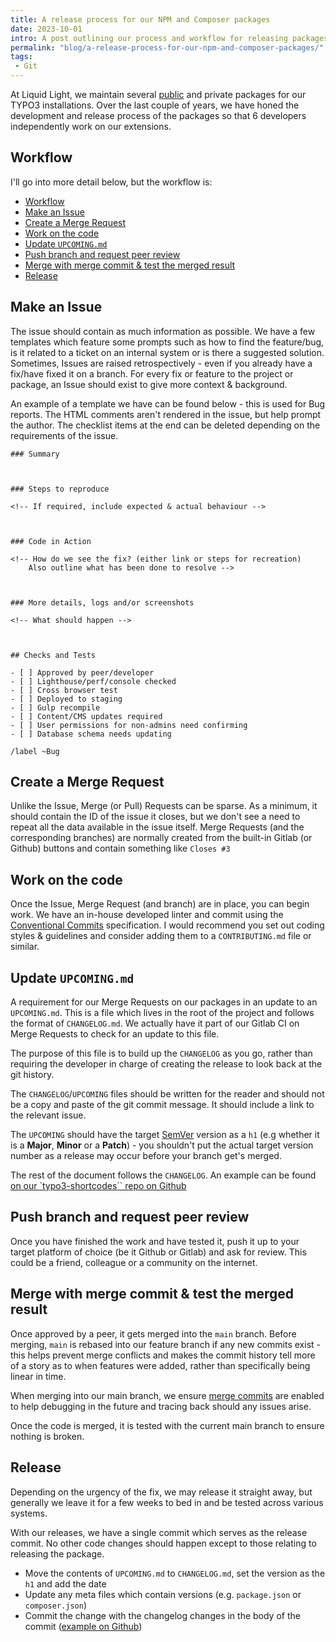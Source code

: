 ```yaml
---
title: A release process for our NPM and Composer packages
date: 2023-10-01
intro: A post outlining our process and workflow for releasing packages and extensions
permalink: "blog/a-release-process-for-our-npm-and-composer-packages/"
tags:
 - Git
---
```


At Liquid Light, we maintain several [public](https://github.com/orgs/liquidlight/repositories) and private packages for our TYPO3 installations. Over the last couple of years, we have honed the development and release process of the packages so that 6 developers independently work on our extensions.

## Workflow

I'll go into more detail below, but the workflow is:

- [Workflow](#workflow)
- [Make an Issue](#make-an-issue)
- [Create a Merge Request](#create-a-merge-request)
- [Work on the code](#work-on-the-code)
- [Update `UPCOMING.md`](#update-upcomingmd)
- [Push branch and request peer review](#push-branch-and-request-peer-review)
- [Merge with merge commit \& test the merged result](#merge-with-merge-commit-test-the-merged-result)
- [Release](#release)

## Make an Issue

The issue should contain as much information as possible. We have a few templates which feature some prompts such as how to find the feature/bug, is it related to a ticket on an internal system or is there a suggested solution. Sometimes, Issues are raised retrospectively - even if you already have a fix/have fixed it on a branch. For every fix or feature to the project or package, an Issue should exist to give more context & background.

An example of a template we have can be found below - this is used for Bug reports. The HTML comments aren't rendered in the issue, but help prompt the author. The checklist items at the end can be deleted depending on the requirements of the issue.

```
### Summary



### Steps to reproduce

<!-- If required, include expected & actual behaviour -->



### Code in Action

<!-- How do we see the fix? (either link or steps for recreation)
    Also outline what has been done to resolve -->



### More details, logs and/or screenshots

<!-- What should happen -->



## Checks and Tests

- [ ] Approved by peer/developer
- [ ] Lighthouse/perf/console checked
- [ ] Cross browser test
- [ ] Deployed to staging
- [ ] Gulp recompile
- [ ] Content/CMS updates required
- [ ] User permissions for non-admins need confirming
- [ ] Database schema needs updating

/label ~Bug
```

## Create a Merge Request

Unlike the Issue, Merge (or Pull) Requests can be sparse. As a minimum, it should contain the ID of the issue it closes, but we don't see a need to repeat all the data available in the issue itself. Merge Requests (and the corresponding branches) are normally created from the built-in Gitlab (or Github) buttons and contain something like `Closes #3`

## Work on the code

Once the Issue, Merge Request (and branch) are in place, you can begin work. We have an in-house developed linter and commit using the [Conventional Commits](https://www.conventionalcommits.org/) specification. I would recommend you set out coding styles & guidelines and consider adding them to a `CONTRIBUTING.md` file or similar.

## Update `UPCOMING.md`

A requirement for our Merge Requests on our packages in an update to an `UPCOMING.md`. This is a file which lives in the root of the project and follows the format of `CHANGELOG.md`. We actually have it part of our Gitlab CI on Merge Requests to check for an update to this file.

The purpose of this file is to build up the `CHANGELOG` as you go, rather than requiring the developer in charge of creating the release to look back at the git history.

The `CHANGELOG`/`UPCOMING` files should be written for the reader and should not be a copy and paste of the git commit message. It should include a link to the relevant issue.

The `UPCOMING` should have the target [SemVer](https://semver.org/) version as a `h1` (e.g whether it is a **Major**, **Minor** or a **Patch**) - you shouldn't put the actual target version number as a release may occur before your branch get's merged.

The rest of the document follows the `CHANGELOG`. An example can be found [on our `typo3-shortcodes`` repo on Github](https://github.com/liquidlight/typo3-shortcodes/blob/4ea84704d1d8353823857d65e69981820c3baa71/UPCOMING.md)

## Push branch and request peer review

Once you have finished the work and have tested it, push it up to your target platform of choice (be it Github or Gitlab) and ask for review. This could be a friend, colleague or a community on the internet.

## Merge with merge commit & test the merged result

Once approved by a peer, it gets merged into the `main` branch. Before merging, `main` is rebased into our feature branch if any new commits exist - this helps prevent merge conflicts and makes the commit history tell more of a story as to when features were added, rather than specifically being linear in time.

When merging into our main branch, we ensure [merge commits](https://docs.gitlab.com/ee/user/project/merge_requests/methods/#merge-commit) are enabled to help debugging in the future and tracing back should any issues arise.

Once the code is merged, it is tested with the current main branch to ensure nothing is broken.

## Release

Depending on the urgency of the fix, we may release it straight away, but generally we leave it for a few weeks to bed in and be tested across various systems.

With our releases, we have a single commit which serves as the release commit. No other code changes should happen except to those relating to releasing the package.

- Move the contents of `UPCOMING.md` to `CHANGELOG.md`, set the version as the `h1` and add the date
- Update any meta files which contain versions (e.g. `package.json` or `composer.json`)
- Commit the change with the changelog changes in the body of the commit ([example on Github](https://github.com/liquidlight/typo3-shortcodes/commit/89c1ad7bd02f6280914ae2bd2a26ac7cef5226fd))

